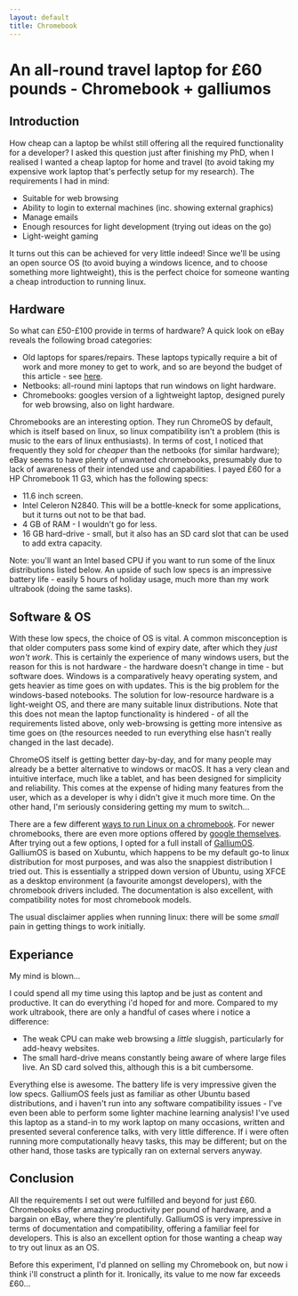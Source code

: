 ```yaml
---
layout: default
title: Chromebook
---
```


# An all-round travel laptop for £60 pounds - Chromebook + galliumos

## Introduction
How cheap can a laptop be whilst still offering all the required functionality for a developer? I asked this question just after finishing my PhD, when I realised I wanted a cheap laptop for home and travel (to avoid taking my expensive work laptop that's perfectly setup for my research). The requirements I had in mind:

* Suitable for web browsing
* Ability to login to external machines (inc. showing external graphics)
* Manage emails
* Enough resources for light development (trying out ideas on the go)
* Light-weight gaming

It turns out this can be achieved for very little indeed! 
Since we'll be using an open source OS (to avoid buying a windows licence, and to choose something more lightweight), this is the perfect choice for someone wanting a cheap introduction to running linux.

## Hardware
So what can £50-£100 provide in terms of hardware? A quick look on eBay reveals the following broad categories:

* Old laptops for spares/repairs. These laptops typically require a bit of work and more money to get to work, and so are beyond the budget of this article - see [here](revived_ultrabook.md).
* Netbooks: all-round mini laptops that run windows on light hardware. 
* Chromebooks: googles version of a lightweight laptop, designed purely for web browsing, also on light hardware.

Chromebooks are an interesting option. They run ChromeOS by default, which is itself based on linux, so linux compatibility isn't a problem (this is music to the ears of linux enthusiasts). In terms of cost, I noticed that frequently they sold for *cheaper* than the netbooks (for similar hardware); eBay seems to have plenty of unwanted chromebooks, presumably due to lack of awareness of their intended use and capabilities. I payed £60 for a HP Chromebook 11 G3, which has the following specs:

* 11.6 inch screen.
* Intel Celeron N2840. This will be a bottle-kneck for some applications, but it turns out not to be that bad. 
* 4 GB of RAM - I wouldn't go for less.
* 16 GB hard-drive - small, but it also has an SD card slot that can be used to add extra capacity. 

Note: you'll want an Intel based CPU if you want to run some of the linux distributions listed below. 
An upside of such low specs is an impressive battery life - easily 5 hours of holiday usage, much more than my work ultrabook (doing the same tasks). 

## Software & OS
With these low specs, the choice of OS is vital. A common misconception is that older computers pass some kind of expiry date, after which they *just won't work*. This is certainly the experience of many windows users, but the reason for this is not hardware - the hardware doesn't change in time - but software does. Windows is a comparatively heavy operating system, and gets heavier as time goes on with updates. This is the big problem for the windows-based notebooks. The solution for low-resource hardware is a light-weight OS, and there are many suitable linux distributions. Note that this does not mean the laptop functionality is hindered - of all the requirements listed above, only web-browsing is getting more intensive as time goes on (the resources needed to run everything else hasn't really changed in the last decade).

ChromeOS itself is getting better day-by-day, and for many people may already be a better alternative to windows or macOS. It has a very clean and intuitive interface, much like a tablet, and has been designed for simplicity and reliability. This comes at the expense of hiding many features from the user, which as a developer is why i didn't give it much more time. On the other hand, I'm seriously considering getting my mum to switch...

There are a few different [ways to run Linux on a chromebook](https://arstechnica.com/gadgets/2017/06/how-to-install-linux-on-a-chromebook/). For newer chromebooks, there are even more options offered by [google themselves](https://www.google.com/url?sa=t&rct=j&q=&esrc=s&source=web&cd=1&cad=rja&uact=8&ved=2ahUKEwifoO3m3NHfAhVrSxUIHT8dALQQFjAAegQICBAB&url=https%3A%2F%2Fwww.zdnet.com%2Farticle%2Fhow-to-add-linux-to-your-chromebook%2F&usg=AOvVaw30EGvv4f1Uz_AbkPIKjY3O). After trying out a few options, I opted for a full install of [GalliumOS](https://galliumos.org/). GalliumOS is based on Xubuntu, which happens to be my default go-to linux distribution for most purposes, and was also the snappiest distribution I tried out. This is essentially a stripped down version of Ubuntu, using XFCE as a desktop environment (a favourite amongst developers), with the chromebook drivers included. The documentation is also excellent, with compatibility notes for most chromebook models. 

The usual disclaimer applies when running linux: there will be some *small* pain in getting things to work initially. 


## Experiance
My mind is blown...

I could spend all my time using this laptop and be just as content and productive. It can do everything i'd hoped for and more. Compared to my work ultrabook, there are only a handful of cases where i notice a difference:

* The weak CPU can make web browsing a *little* sluggish, particularly for add-heavy websites. 
* The small hard-drive means constantly being aware of where large files live. An SD card solved this, although this is a bit cumbersome.

Everything else is awesome. The battery life is very impressive given the low specs. GalliumOS feels just as familiar as other Ubuntu based distributions, and i haven't run into any software compatibility issues - I've even been able to perform some lighter machine learning analysis! I've used this laptop as a stand-in to my work laptop on many occasions, written and presented several conference talks, with very little difference. If i were often running more computationally heavy tasks, this may be different; but on the other hand, those tasks are typically ran on external servers anyway. 


## Conclusion
All the requirements I set out were fulfilled and beyond for just £60. Chromebooks offer amazing productivity per pound of hardware, and a bargain on eBay, where they're plentifully. GalliumOS is very impressive in terms of documentation and compatibility, offering a familiar feel for developers. This is also an excellent option for those wanting a cheap way to try out linux as an OS.

Before this experiment, I'd planned on selling my Chromebook on, but now i think i'll construct a plinth for it. Ironically, its value to me now far exceeds £60... 

